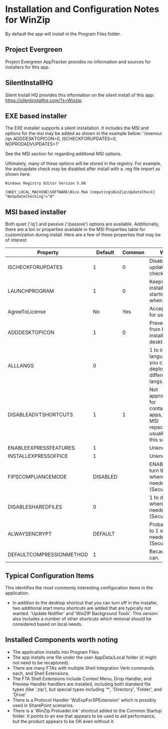 # Installation and Configuration Notes for WinZip

By default the app will install in the Program Files folder.

## Project Evergreen
Project Evergreen AppTracker provides no information and sources for installers for this app. 

## SilentInstallHQ

Silent Install HQ provides this information on the silent install of this app: https://silentinstallhq.com/?s=Winzip.

## EXE based installer

The EXE installer supports a silent installation. It includes the MSI and options for the msi may be added as shown in the example below:
    '/exenoui /qn ADDDESKTOPICON=0, ISCHECKFORUPDATES=0, NOPRODADVUPDATES=1'

See the MSI section for regarding additonal MSI options.

Ultimately, many of these options will be stored in the registry.  For example, the autoupdate check may be disabled after install with a .reg file import as shown here:

```reg
Windows Registry Editor Version 5.00

[HKEY_LOCAL_MACHINE\SOFTWARE\Nico Mak Computing\WinZip\UpdateCheck]
"NoUpdateChecking"="0"
```

## MSI based installer
Both quiet ('/q') and passive ('/passive') options are available.  Additionally, there are a ton or properties available in the MSI Properties table for customization during install.  Here are a few of these properties that may be of interest:

| Property | Default | Common | Why |
|----|----|----|-----|
| ISCHECKFORUPDATES | 1 | 0 | Disable update check. |
| LAUNCHPROGRAM | 1 | 0 | Keeps installer from starting app when done. |
| AgreeToLicense | No | Yes | Accept Eula for user. |
| ADDDESKTOPICON | 1 | 0 | Prevent icon from being installed on desktop. |
| ALLLANGS | 0 |   | 1 to install all languages so you can deploy to different OS langs. |
| DISABLEADVTSHORTCUTS | 1 | 1 | Not appropriate for containerized apps, but MSI repackaers usually like this set to 0. |
| ENABLEEXPRESSFEATURES | 1 |   | Unknown. |
| INSTALLEXPRESSOFFICE | 1 |   | Unknown. |
| FIPSCOMPLIANCEMODE | DISABLED |   | ENABLED to turn this on where needed (Security). |
| DISABLESHAREDFILES | 0 |   | 1 to disable where needed (Security). |
| ALWAYSENCRYPT | DEFAULT |   | Probably set to 1 where needed (Security). |
| DEFAULTCOMPRESSIONMETHOD | 1 |   | Because you can. |

## Typical Configuration Items 

This identifies the most commonly interesting configuration items in the application.

* In addition to the desktop shortcut that you can turn off in the installer, two additional start menu shortcuts are added that are typically not wanted. 'Update Notifier' and 'WinZIP Background Tools'.  This version also includes a number of other shortcuts which removal should be considered based on local needs.

## Installed Components worth noting
 
* The application installs into Program Files.
* The app installs one file under the user AppData/Local folder (it might not need to be recaptured).
* There are many FTAs with multiple Shell Integration Verb commands each, and Shell Extensions.
* The FTA Shell Extensions include Context Menu, Drop Handler, and Preview Handler handlers are installed, including both standard file types (like '.zip'), but special types including '*', 'Directory', 'Folder', and 'Drive'
* There is a Protocol Handler 'WzExpForSPExtension' which is possibly used in SharePoint scenarios.
* There is a 'WinZip Preloader.lnk' shortcut added to the Common Startup folder.  It points to an exe that appears to be used to aid performance, but the product appears to be OK even without it.
